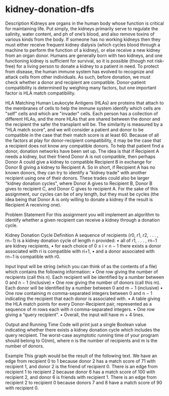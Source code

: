 # kidney-donation-dfs

Description
Kidneys are organs in the human body whose function is critical for maintaining life. Put simply, the kidneys primarily serve to regulate the salinity, water
content, and ph of one’s blood, and also remove toxins of various kinds from the body. If someone has no working kidneys then they must either receive frequent
kidney dialysis (which cycles blood through a machine to perform the function of a kidney), or else receive a new kidney from an organ donor. Humans are
generally born with two kidneys, and one functioning kidney is sufficient for survival, so it is possible (though not risk-free) for a living person to donate
a kidney to a patient in need. To protect from disease, the human immune system has evolved to recognize and attack cells from other individuals. As such,
before donation, we must check whether a donor and recipient are compatible. Donor-patient compatibility is determined by weighing many factors, but one
important factor is HLA match compatibility.


HLA Matching
Human Leukocyte Antigens (HLAs) are proteins that attach to the membranes of cells to help the immune system identify which cells are "self" cells and which
are "invader" cells. Each person has a collection of different HLAs, and the more HLAs that are shared between the donor and the recipient the safer the
transplant will be. The similarity is measured by a "HLA match score", and we will consider a patient and donor to be compatible in the case that their
match score is at least 60. Because of all the factors at play for donor-recipient compatibility, it may be the case that a recipient does not know any compatible
donors. To help that patient find a donor, donation networks have been set up. The idea is that if Recipient A needs a kidney, but their friend Donor A
is not compatible, then perhaps Donor A could give a kidney to compatible Recipient B in exchange for Donor B giving a kidney to Recipient A. So in
short, if Recipient A has no known donors, they can try to identify a "kidney trade" with another recipient using one of their donors. These trades could also
be larger "kidney donation cycles", where Donor A gives to Recipient B, Donor B gives to recipient C, and Donor C gives to recipient A. For the sake of this
assignment, our cycles can be of any length, but they must be cycles (the idea being that Donor A is only willing to donate a kidney if the result is Recipient
A receiving one).


Problem Statement
For this assignment you will implement an algorithm to identify whether a given
recipient can receive a kidney through a donation cycle.


Kidney Donation Cycle Definition
A sequence of recipients (r0, r1, r2, . . . , rn−1) is a kidney donation cycle of length n provided:
• all of r1, . . . , rn−1 are kidney recipients,
• for each choice of 0 ≤ i < n − 1 there exists a donor associated with ri is compatible with ri+1,
• and a donor associated with rn−1 is compatible with r0.


Input
Input will be string (which you can think of as the contents of a file) which contains the following information:
• One row giving the number of recipients (call this n). Each recipient will be identified by a number between 0 and n − 1 (inclusive)
• One row giving the number of donors (call this m). Each donor will be identified by a number between 0 and m − 1 (inclusive)
• One row containing m comma-separated integers between 0 and n − 1 indicating the recipient that each donor is associated with.
• A table giving the HLA match points for every Donor-Recipient pair, represented as a sequence of m rows each with n comma-separated integers.
• One row giving a “query recipient”.
• Overall, the input will have m + 4 lines.


Output and Running Time
Code will print just a single Boolean value indicating whether there exists a kidney donation cycle which includes the query recipient.
The worst-case asymptotic running time of your program should belong to O(nm), where n is the number of recipients and m is the number of donors.


Example
This graph would be the result of the following text. We have an edge from recipient 0 to 1 because donor 2 has a match score of 71 with recipient 1,
and donor 2 is the friend of recipient 0. There is an edge from recipient 1 to recipient 2 because donor 6 has a match score of 100 with recipient 2, and donor
6 is friends with recipient 1. There is an edge from recipient 2 to recipient 0 because donors 7 and 8 have a match score of 90 with recipient 0.

